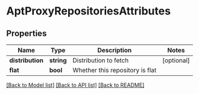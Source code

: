 # AptProxyRepositoriesAttributes

## Properties
Name | Type | Description | Notes
------------ | ------------- | ------------- | -------------
**distribution** | **string** | Distribution to fetch | [optional] 
**flat** | **bool** | Whether this repository is flat | 

[[Back to Model list]](../README.md#documentation-for-models) [[Back to API list]](../README.md#documentation-for-api-endpoints) [[Back to README]](../README.md)


